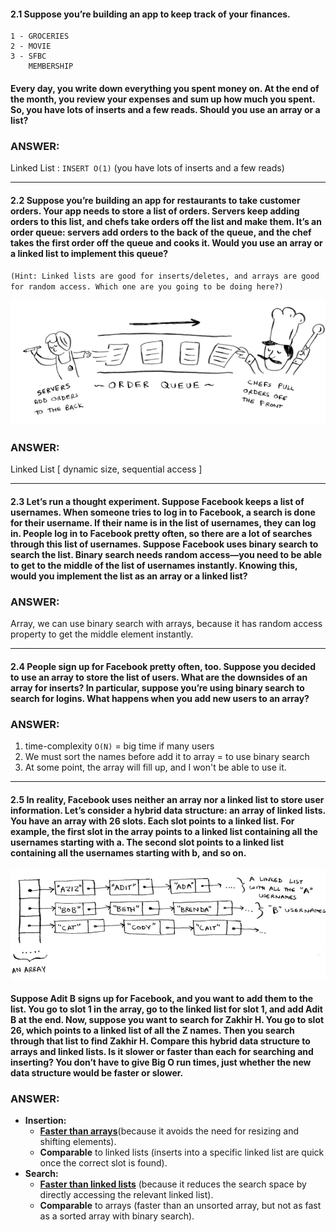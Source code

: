 #### 2.1 Suppose you’re building an app to keep track of your finances.
    1 - GROCERIES
    2 - MOVIE
    3 - SFBC
        MEMBERSHIP
#### Every day, you write down everything you spent money on. At the end of the month, you review your expenses and sum up how much you spent. So, you have lots of inserts and a few reads. Should you use an array or a list?

### ANSWER:
Linked List : `INSERT O(1)` (you have lots of inserts and a few reads)

-----------------------------------------------------------

#### 2.2 Suppose you’re building an app for restaurants to take customer orders. Your app needs to store a list of orders. Servers keep adding orders to this list, and chefs take orders off the list and make them. It’s an order queue: servers add orders to the back of the queue, and the chef takes the first order off the queue and cooks it. Would you use an array or a linked list to implement this queue?
`(Hint: Linked lists are good for inserts/deletes, and arrays are good
for random access. Which one are you going to be doing here?)`

![alt text](image-1.png)

### ANSWER: 
Linked List [ dynamic size, sequential access ]

-----------------------------------------------------------

#### 2.3 Let’s run a thought experiment. Suppose Facebook keeps a list of usernames. When someone tries to log in to Facebook, a search is done for their username. If their name is in the list of usernames, they can log in. People log in to Facebook pretty often, so there are a lot of searches through this list of usernames. Suppose Facebook uses binary search to search the list. Binary search needs random access—you need to be able to get to the middle of the list of usernames instantly. Knowing this, would you implement the list as an array or a linked list?


### ANSWER:
Array, we can use binary search with arrays, because it has random access property to get the middle element instantly.

-----------------------------------------------------------

#### 2.4 People sign up for Facebook pretty often, too. Suppose you decided to use an array to store the list of users. What are the downsides of an array for inserts? In particular, suppose you’re using binary search to search for logins. What happens when you add new users to an array?

### ANSWER:
1. time-complexity `O(N)` = big time if many users
2. We must sort the names before add it to array = to use binary search
3. At some point, the array will fill up, and I won't be able to use it.

-----------------------------------------------------------

#### 2.5 In reality, Facebook uses neither an array nor a linked list to store user information. Let’s consider a hybrid data structure: an array of linked lists. You have an array with 26 slots. Each slot points to a linked list. For example, the first slot in the array points to a linked list containing all the usernames starting with a. The second slot points to a linked list containing all the usernames starting with b, and so on.

![alt text](image.png)

#### Suppose Adit B signs up for Facebook, and you want to add them to the list. You go to slot 1 in the array, go to the linked list for slot 1, and add Adit B at the end. Now, suppose you want to search for Zakhir H. You go to slot 26, which points to a linked list of all the Z names. Then you search through that list to find Zakhir H. Compare this hybrid data structure to arrays and linked lists. Is it slower or faster than each for searching and inserting? You don’t have to give Big O run times, just whether the new data structure would be faster or slower.

### ANSWER:
- **Insertion:**
    - **<ins>Faster than arrays</ins>**(because it avoids the need for resizing and shifting elements).
    - **Comparable** to linked lists (inserts into a specific linked list are quick once the correct slot is found).
- **Search:**
    - **<ins>Faster than linked lists</ins>** (because it reduces the search space by directly accessing the relevant linked list).
    - **Comparable** to arrays (faster than an unsorted array, but not as fast as a sorted array with binary search).